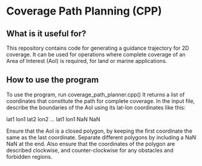 # Coverage Path Planning (CPP)

## What is it useful for?
This repository contains code for generating a guidance trajectory for 2D coverage. It can be used for operations where complete coverage of an Area of Interest (AoI) is required, for land or marine applications.

## How to use the program
To use the program, run 
  coverage_path_planner.cpp()
It returns a list of coordinates that constitute the path for complete coverage.
In the input file, describe the boundaries of the AoI using its lat-lon coordinates like this:  

  lat1  lon1
  lat2  lon2
  ...
  lat1  lon1
  NaN  NaN

Ensure that the AoI is a closed polygon, by keeping the first coordinate the same as the last coordinate. Separate different polygons by including a NaN NaN at the end. Also ensure that the coordinates of the polygon are described clockwise, and counter-clockwise for any obstacles and forbidden regions.
